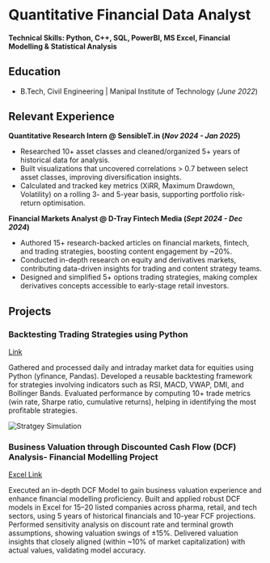 # Quantitative Financial Data Analyst

#### Technical Skills: Python, C++, SQL, PowerBI, MS Excel, Financial Modelling & Statistical Analysis

## Education
- B.Tech, Civil Engineering | Manipal Institute of Technology (_June 2022_)								       		

## Relevant Experience
**Quantitative Research Intern @ SensibleT.in  (_Nov 2024 - Jan 2025_)**
- Researched 10+ asset classes and cleaned/organized 5+ years of historical data for analysis. 
- Built visualizations that uncovered correlations > 0.7 between select asset classes, improving diversification insights.
- Calculated and tracked key metrics (XiRR, Maximum Drawdown, Volatility) on a rolling 3- and 5-year basis, supporting portfolio risk-return optimisation.

**Financial Markets Analyst @ D-Tray Fintech Media (_Sept 2024 - Dec 2024_)**
- Authored 15+ research-backed articles on financial markets, fintech, and trading strategies, boosting content engagement by ~20%.
- Conducted in-depth research on equity and derivatives markets, contributing data-driven insights for trading and content strategy teams.
- Designed and simplified 5+ options trading strategies, making complex derivatives concepts accessible to early-stage retail investors.

## Projects
### Backtesting Trading Strategies using Python
[Link]([https://www.mdpi.com/1424-8220/22/8/3048](https://github.com/yk-droid/Trading-Strategies-backtesting-code-Python))

Gathered and processed daily and intraday market data for equities using Python (yfinance, Pandas). Developed a reusable backtesting framework for strategies involving indicators such as RSI, MACD,
VWAP, DMI, and Bollinger Bands. Evaluated performance by computing 10+ trade metrics (win rate, Sharpe ratio, cumulative returns), helping in identifying the most profitable strategies. 

![Stratgey Simulation](/assets/img/eeg_band_discovery.jpeg)

### Business Valuation through Discounted Cash Flow (DCF) Analysis- Financial Modelling Project 
[Excel Link]([https://www.mdpi.com/1424-8220/22/11/4240](https://1drv.ms/x/c/7e2a01ff6885c35d/EV3DhWj_ASoggH4EGAAAAAABqfnooVh7jmy1I5yhPKgW9Q?e=EfyTMU))

Executed an in-depth DCF Model to gain business valuation experience and enhance financial modelling proficiency. 
Built and applied robust DCF models in Excel for 15–20 listed companies across pharma, retail, and tech sectors, using 5 years of historical financials and 10-year FCF projections. 
Performed sensitivity analysis on discount rate and terminal growth assumptions, showing valuation swings of ±15%.
Delivered valuation insights that closely aligned (within ~10% of market capitalization) with actual values, validating model accuracy.


